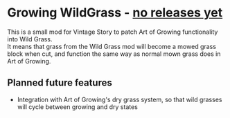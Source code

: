 # Growing WildGrass - [no releases yet](https://github.com/averyc1876/GrowingWildGrass/releases)

This is a small mod for Vintage Story to patch Art of Growing functionality into Wild Grass.  
It means that grass from the Wild Grass mod will become a mowed grass block when cut, and function the same way as normal mown grass does in Art of Growing.

## Planned future features
- Integration with Art of Growing's dry grass system, so that wild grasses will cycle between growing and dry states
